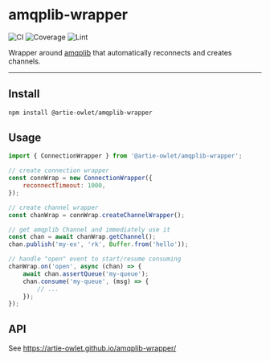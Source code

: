 # amqplib-wrapper
![CI](https://github.com/artie-owlet/amqplib-wrapper/actions/workflows/ci.yaml/badge.svg)
![Coverage](https://github.com/artie-owlet/amqplib-wrapper/actions/workflows/coverage.yaml/badge.svg)
![Lint](https://github.com/artie-owlet/amqplib-wrapper/actions/workflows/lint.yaml/badge.svg)

Wrapper around [amqplib](https://www.npmjs.com/package/amqplib) that automatically reconnects and creates channels.

---

## Install

```bash
npm install @artie-owlet/amqplib-wrapper
```

## Usage

```javascript
import { ConnectionWrapper } from '@artie-owlet/amqplib-wrapper';

// create connection wrapper
const connWrap = new ConnectionWrapper({
    reconnectTimeout: 1000,
});

// create channel wrapper
const chanWrap = connWrap.createChannelWrapper();

// get amqplib Channel and immediately use it
const chan = await chanWrap.getChannel();
chan.publish('my-ex', 'rk', Buffer.from('hello'));

// handle "open" event to start/resume consuming
chanWrap.on('open', async (chan) => {
    await chan.assertQueue('my-queue');
    chan.consume('my-queue', (msg) => {
        // ...
    });
});
```

## API

See https://artie-owlet.github.io/amqplib-wrapper/
